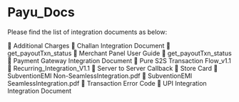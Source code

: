 Payu_Docs
=========

Please find the list of integration documents as below:

 Additional Charges
 Challan Integration Document
 get_payoutTxn_status
 Merchant Panel User Guide
 get_payoutTxn_status
 Payment Gateway Integration Document
 Pure S2S Transaction Flow_v1.1
 Recurring_Integration_V1.1
 Server to Server Callback
 Store Card
 SubventionEMI Non-SeamlessIntegration.pdf
 SubventionEMI SeamlessIntegration.pdf
 Transaction Error Code
 UPI Integration Integration Document